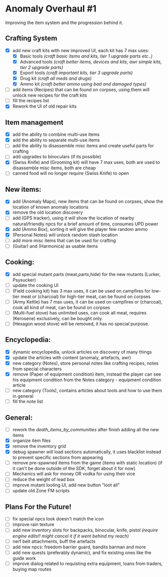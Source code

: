 # Anomaly Overhaul #1
Improving the item system and the progression behind it.


## Crafting System
- [x] add new craft kits with new improved UI, each kit has 7 max uses:
   - [x] Basic tools *(craft basic items and kits, tier 1 upgrade parts etc..)*
   - [x] Advanced tools *(craft better items, devices and kits, awr simple kits, tier 2 upgrade parts)*
   - [x] Export tools *(craft important kits, tier 3 upgrade parts)*
   - [x] Drug kit *(craft all meds and drugs)*
   - [x] Ammo kit *(craft better ammo using bad and damaged types)*
- [ ] add items (Recipes) that can be found on corpses, using them will unlock new recipes for the craft kits
- [ ] fill the recipes list
- [x] Rework the UI of old repair kits

## Item management
- [x] add the ability to combine multi-use items
- [x] add the ability to separate multi-use items
- [ ] add the ability to disassemble misc items and create useful parts for crafting
- [ ] add upgrades to binoculars (if its possible)
- [x] (Swiss Knife) and (Grooming kit) will have 7 max uses, both are used to disassemble misc items, both are cheap
- [ ] canned food will no longer require (Swiss Knife) to open
 
## New items:
- [x] add (Anomaly Maps), new items that can be found on corpses, show the location of known anomaly locations
- [x] remove the old location discovery
- [ ] add (GPS tracker), using it will show the location of nearby natural/friendly npcs for a brief amount of time, consumes UPD power
- [x] add (Ammo Box), sorting it will give the player few random ammo
- [x] (Personal Notes) will unlock random stash location
- [ ] add more misc items that can be used for crafting
- [ ] (Guitar) and (Harmonica) as usable items

## Cooking:
- [x] add special mutant parts (meat,parts,hide) for the new mutants (Lurker, Psysucker)
- [ ] update the cooking UI
- [ ] (Field cooking kit) has 3 max uses, it can be used on campfires for low-tier meat or (charcoal) for high-tier meat, can be found on corpses
- [ ] (Army Kettle) has 7 max uses, it can be used on campfires or (charcoal), cook all kind of meat, can be found on corpses
- [ ] (Multi-fuel stove) has unlimited uses, can cook all meat, requires (Kerosene) exclusively, can be bought only.
- [ ] (Hexagon wood stove) will be removed, it has no special purpose.

## Encyclopedia:
- [x] dynamic encyclopedia, unlock articles on discovery of many things
- [x] update the articles with content (anomaly, artefacts, awr)
- [x] new category (Notes), store personal notes like crafting recipes, notes from special characters
- [x] remove (Paper of equipment condition) item, instead the player can see his equipment condition from the Notes category - equipment condition article
- [ ] new category (Tools), contains articles about tools and how to use them in general
- [ ] fill the note list

## General:
- [ ] rework the *death_items_by_communities* after finish adding all the new items
- [x] organize item files
- [x] remove the inventory grid
- [x] debug spawner will load sections automatically, it uses blacklist instead to prevent specific sections from appearing
- [ ] remove pre-spawned items from the game (items with static location) (if it can't be done outside of the SDK, forget about it for now)
- [ ] Mechanics will ask for money OR vodka for using their vice
- [ ] reduce the weight of lead box
- [ ] improve mutant looting UI, add new button "loot all"
- [ ] update old Zone FM scripts

## Plans For the Future!
- [ ] fix special npcs look doesn't match the icon
- [ ] improve rain texture
- [ ] add new inventory slots for backpacks, binocular, knife, pistol *(require engine edits!! might cancel it if it went behind my reach)*
- [ ] nerf belt attachments, buff the artefacts
- [ ] add new npcs: freedom barrier guard, bandits barman and more
- [ ] add new quests (preferably dynamic), and fix existing ones like the guide work
- [ ] improve dialog related to requisting extra equipment, loans from traders, buying map routes
